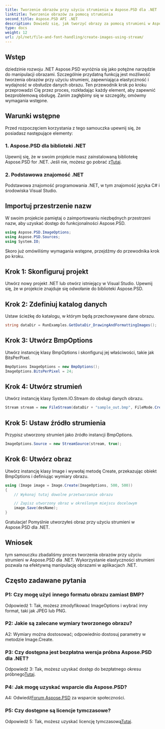 ```yaml
---
title: Tworzenie obrazów przy użyciu strumienia w Aspose.PSD dla .NET
linktitle: Tworzenie obrazów za pomocą strumienia
second_title: Aspose.PSD API .NET
description: Dowiedz się, jak tworzyć obrazy za pomocą strumieni w Aspose.PSD dla .NET. Postępuj zgodnie z naszym przewodnikiem krok po kroku, aby efektywnie manipulować obrazami.
type: docs
weight: 12
url: /pl/net/file-and-font-handling/create-images-using-stream/
---
```

## Wstęp

dziedzinie rozwoju .NET Aspose.PSD wyróżnia się jako potężne narzędzie do manipulacji obrazami. Szczególnie przydatną funkcją jest możliwość tworzenia obrazów przy użyciu strumieni, zapewniająca elastyczność i wydajność w obsłudze danych obrazu. Ten przewodnik krok po kroku przeprowadzi Cię przez proces, rozkładając każdy element, aby zapewnić bezproblemową obsługę. Zanim zagłębimy się w szczegóły, omówmy wymagania wstępne.

## Warunki wstępne

Przed rozpoczęciem korzystania z tego samouczka upewnij się, że posiadasz następujące elementy:

### 1. Aspose.PSD dla biblioteki .NET
 Upewnij się, że w swoim projekcie masz zainstalowaną bibliotekę Aspose.PSD for .NET. Jeśli nie, możesz go pobrać z[Tutaj](https://releases.aspose.com/psd/net/).

### 2. Podstawowa znajomość .NET
Podstawowa znajomość programowania .NET, w tym znajomość języka C# i środowiska Visual Studio.

## Importuj przestrzenie nazw

W swoim projekcie pamiętaj o zaimportowaniu niezbędnych przestrzeni nazw, aby uzyskać dostęp do funkcjonalności Aspose.PSD.

```csharp
using Aspose.PSD.ImageOptions;
using Aspose.PSD.Sources;
using System.IO;
```

Skoro już omówiliśmy wymagania wstępne, przejdźmy do przewodnika krok po kroku.

## Krok 1: Skonfiguruj projekt

Utwórz nowy projekt .NET lub otwórz istniejący w Visual Studio. Upewnij się, że w projekcie znajduje się odwołanie do biblioteki Aspose.PSD.

## Krok 2: Zdefiniuj katalog danych

Ustaw ścieżkę do katalogu, w którym będą przechowywane dane obrazu.

```csharp
string dataDir = RunExamples.GetDataDir_DrawingAndFormattingImages();
```

## Krok 3: Utwórz BmpOptions

Utwórz instancję klasy BmpOptions i skonfiguruj jej właściwości, takie jak BitsPerPixel.

```csharp
BmpOptions ImageOptions = new BmpOptions();
ImageOptions.BitsPerPixel = 24;
```

## Krok 4: Utwórz strumień

Utwórz instancję klasy System.IO.Stream do obsługi danych obrazu.

```csharp
Stream stream = new FileStream(dataDir + "sample_out.bmp", FileMode.Create);
```

## Krok 5: Ustaw źródło strumienia

Przypisz utworzony strumień jako źródło instancji BmpOptions.

```csharp
ImageOptions.Source = new StreamSource(stream, true);
```

## Krok 6: Utwórz obraz

Utwórz instancję klasy Image i wywołaj metodę Create, przekazując obiekt BmpOptions i definiując wymiary obrazu.

```csharp
using (Image image = Image.Create(ImageOptions, 500, 500))
{
    // Wykonaj tutaj dowolne przetwarzanie obrazu

    // Zapisz utworzony obraz w określonym miejscu docelowym
    image.Save(desName);
}
```

Gratulacje! Pomyślnie utworzyłeś obraz przy użyciu strumieni w Aspose.PSD dla .NET.

## Wniosek

tym samouczku zbadaliśmy proces tworzenia obrazów przy użyciu strumieni w Aspose.PSD dla .NET. Wykorzystanie elastyczności strumieni pozwala na efektywną manipulację obrazami w aplikacjach .NET.

## Często zadawane pytania

### P1: Czy mogę użyć innego formatu obrazu zamiast BMP?

Odpowiedź 1: Tak, możesz zmodyfikować ImageOptions i wybrać inny format, taki jak JPEG lub PNG.

### P2: Jakie są zalecane wymiary tworzonego obrazu?

A2: Wymiary można dostosować; odpowiednio dostosuj parametry w metodzie Image.Create.

### P3: Czy dostępna jest bezpłatna wersja próbna Aspose.PSD dla .NET?

 Odpowiedź 3: Tak, możesz uzyskać dostęp do bezpłatnego okresu próbnego[Tutaj](https://releases.aspose.com/).

### P4: Jak mogę uzyskać wsparcie dla Aspose.PSD?

 A4: Odwiedź[Forum Aspose.PSD](https://forum.aspose.com/c/psd/34) za wsparcie społeczności.

### P5: Czy dostępne są licencje tymczasowe?

 Odpowiedź 5: Tak, możesz uzyskać licencję tymczasową[Tutaj](https://purchase.aspose.com/temporary-license/).